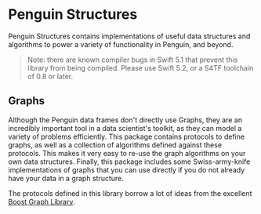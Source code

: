 # Penguin Structures #

Penguin Structures contains implementations of useful data structures and algorithms to power a
variety of functionality in Penguin, and beyond.

> Note: there are known compiler bugs in Swift 5.1 that prevent this library from being compiled.
> Please use Swift 5.2, or a S4TF toolchain of 0.8 or later.

## Graphs ##

Although the Penguin data frames don't directly use Graphs, they are an incredibly important tool in
a data scientist's toolkit, as they can model a variety of problems efficiently. This package
contains protocols to define graphs, as well as a collection of algorithms defined against these
protocols. This makes it very easy to re-use the graph algorithms on your own data structures.
Finally, this package includes some Swiss-army-knife implementations of graphs that you can use
directly if you do not already have your data in a graph structure.

The protocols defined in this library borrow a lot of ideas from the excellent [Boost Graph
Library](https://www.boost.org/doc/libs/1_72_0/libs/graph/doc/index.html).
